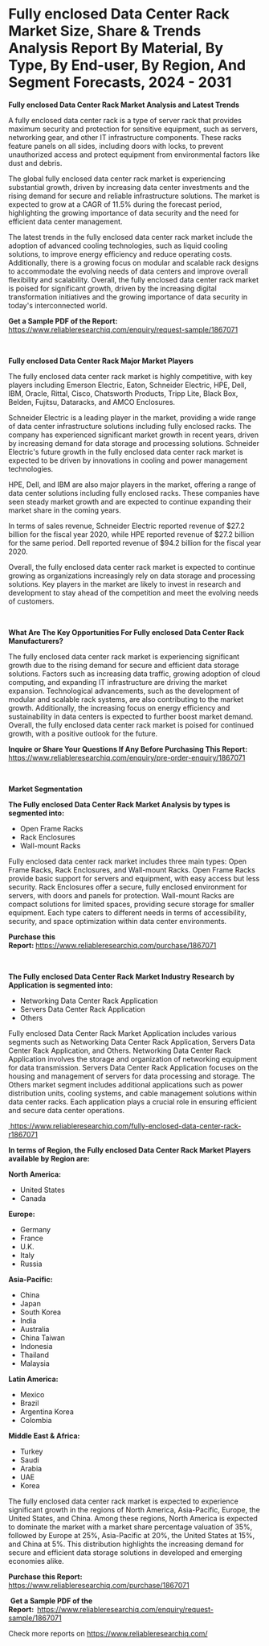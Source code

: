 <p><h1>Fully enclosed Data Center Rack Market Size, Share & Trends Analysis Report By Material, By Type, By End-user, By Region, And Segment Forecasts, 2024 - 2031</h1></p><p><strong>Fully enclosed Data Center Rack Market Analysis and Latest Trends</strong></p>
<p><p>A fully enclosed data center rack is a type of server rack that provides maximum security and protection for sensitive equipment, such as servers, networking gear, and other IT infrastructure components. These racks feature panels on all sides, including doors with locks, to prevent unauthorized access and protect equipment from environmental factors like dust and debris.</p><p>The global fully enclosed data center rack market is experiencing substantial growth, driven by increasing data center investments and the rising demand for secure and reliable infrastructure solutions. The market is expected to grow at a CAGR of 11.5% during the forecast period, highlighting the growing importance of data security and the need for efficient data center management.</p><p>The latest trends in the fully enclosed data center rack market include the adoption of advanced cooling technologies, such as liquid cooling solutions, to improve energy efficiency and reduce operating costs. Additionally, there is a growing focus on modular and scalable rack designs to accommodate the evolving needs of data centers and improve overall flexibility and scalability. Overall, the fully enclosed data center rack market is poised for significant growth, driven by the increasing digital transformation initiatives and the growing importance of data security in today's interconnected world.</p></p>
<p><strong>Get a Sample PDF of the Report:&nbsp;</strong> <a href="https://www.reliableresearchiq.com/enquiry/request-sample/1867071">https://www.reliableresearchiq.com/enquiry/request-sample/1867071</a></p>
<p>&nbsp;</p>
<p><strong>Fully enclosed Data Center Rack Major Market Players</strong></p>
<p><p>The fully enclosed data center rack market is highly competitive, with key players including Emerson Electric, Eaton, Schneider Electric, HPE, Dell, IBM, Oracle, Rittal, Cisco, Chatsworth Products, Tripp Lite, Black Box, Belden, Fujitsu, Dataracks, and AMCO Enclosures.</p><p>Schneider Electric is a leading player in the market, providing a wide range of data center infrastructure solutions including fully enclosed racks. The company has experienced significant market growth in recent years, driven by increasing demand for data storage and processing solutions. Schneider Electric's future growth in the fully enclosed data center rack market is expected to be driven by innovations in cooling and power management technologies.</p><p>HPE, Dell, and IBM are also major players in the market, offering a range of data center solutions including fully enclosed racks. These companies have seen steady market growth and are expected to continue expanding their market share in the coming years.</p><p>In terms of sales revenue, Schneider Electric reported revenue of $27.2 billion for the fiscal year 2020, while HPE reported revenue of $27.2 billion for the same period. Dell reported revenue of $94.2 billion for the fiscal year 2020.</p><p>Overall, the fully enclosed data center rack market is expected to continue growing as organizations increasingly rely on data storage and processing solutions. Key players in the market are likely to invest in research and development to stay ahead of the competition and meet the evolving needs of customers.</p></p>
<p>&nbsp;</p>
<p><strong>What Are The Key Opportunities For Fully enclosed Data Center Rack Manufacturers?</strong></p>
<p><p>The fully enclosed data center rack market is experiencing significant growth due to the rising demand for secure and efficient data storage solutions. Factors such as increasing data traffic, growing adoption of cloud computing, and expanding IT infrastructure are driving the market expansion. Technological advancements, such as the development of modular and scalable rack systems, are also contributing to the market growth. Additionally, the increasing focus on energy efficiency and sustainability in data centers is expected to further boost market demand. Overall, the fully enclosed data center rack market is poised for continued growth, with a positive outlook for the future.</p></p>
<p><strong>Inquire or Share Your Questions If Any Before Purchasing This Report:</strong> <a href="https://www.reliableresearchiq.com/enquiry/pre-order-enquiry/1867071">https://www.reliableresearchiq.com/enquiry/pre-order-enquiry/1867071</a></p>
<p>&nbsp;</p>
<p><strong>Market Segmentation</strong></p>
<p><strong>The Fully enclosed Data Center Rack Market Analysis by types is segmented into:</strong></p>
<p><ul><li>Open Frame Racks</li><li>Rack Enclosures</li><li>Wall-mount Racks</li></ul></p>
<p><p>Fully enclosed data center rack market includes three main types: Open Frame Racks, Rack Enclosures, and Wall-mount Racks. Open Frame Racks provide basic support for servers and equipment, with easy access but less security. Rack Enclosures offer a secure, fully enclosed environment for servers, with doors and panels for protection. Wall-mount Racks are compact solutions for limited spaces, providing secure storage for smaller equipment. Each type caters to different needs in terms of accessibility, security, and space optimization within data center environments.</p></p>
<p><strong>Purchase this Report:&nbsp;</strong><a href="https://www.reliableresearchiq.com/purchase/1867071">https://www.reliableresearchiq.com/purchase/1867071</a></p>
<p>&nbsp;</p>
<p><strong>The Fully enclosed Data Center Rack Market Industry Research by Application is segmented into:</strong></p>
<p><ul><li>Networking Data Center Rack Application</li><li>Servers Data Center Rack Application</li><li>Others</li></ul></p>
<p><p>Fully enclosed Data Center Rack Market Application includes various segments such as Networking Data Center Rack Application, Servers Data Center Rack Application, and Others. Networking Data Center Rack Application involves the storage and organization of networking equipment for data transmission. Servers Data Center Rack Application focuses on the housing and management of servers for data processing and storage. The Others market segment includes additional applications such as power distribution units, cooling systems, and cable management solutions within data center racks. Each application plays a crucial role in ensuring efficient and secure data center operations.</p></p>
<p><a href="https://www.reliableresearchiq.com/fully-enclosed-data-center-rack-r1867071">&nbsp;https://www.reliableresearchiq.com/fully-enclosed-data-center-rack-r1867071</a></p>
<p><strong>In terms of Region, the Fully enclosed Data Center Rack Market Players available by Region are:</strong></p>
<p>
    <p> <strong> North America: </strong>
        <ul>
            <li>United States</li>
            <li>Canada</li>
        </ul>
        </p> 
    <p> <strong> Europe: </strong>
        <ul>
            <li>Germany</li>
            <li>France</li>
            <li>U.K.</li>
            <li>Italy</li>
            <li>Russia</li>
        </ul>
        </p> 
    <p> <strong> Asia-Pacific: </strong>
        <ul>
            <li>China</li>
            <li>Japan</li>
            <li>South Korea</li>
            <li>India</li>
            <li>Australia</li>
            <li>China Taiwan</li>
            <li>Indonesia</li>
            <li>Thailand</li>
            <li>Malaysia</li>
        </ul>
        </p> 
    <p> <strong> Latin America: </strong>
        <ul>
            <li>Mexico</li>
            <li>Brazil</li>
            <li>Argentina Korea</li>
            <li>Colombia</li>
        </ul>
        </p> 
    <p> <strong> Middle East & Africa: </strong>
        <ul>
            <li>Turkey</li>
            <li>Saudi</li>
            <li>Arabia</li>
            <li>UAE</li>
            <li>Korea</li>
        </ul>
    </p>
    </p>
<p><p>The fully enclosed data center rack market is expected to experience significant growth in the regions of North America, Asia-Pacific, Europe, the United States, and China. Among these regions, North America is expected to dominate the market with a market share percentage valuation of 35%, followed by Europe at 25%, Asia-Pacific at 20%, the United States at 15%, and China at 5%. This distribution highlights the increasing demand for secure and efficient data storage solutions in developed and emerging economies alike.</p></p>
<p><strong>Purchase this Report: </strong><a href="https://www.reliableresearchiq.com/purchase/1867071">https://www.reliableresearchiq.com/purchase/1867071</a></p>
<p>&nbsp;<strong>Get a Sample PDF of the Report:&nbsp;&nbsp;</strong><a href="https://www.reliableresearchiq.com/enquiry/request-sample/1867071">https://www.reliableresearchiq.com/enquiry/request-sample/1867071</a></p>
<p><strong></strong></p>
<p>Check more reports on <a href="https://www.reliableresearchiq.com/">https://www.reliableresearchiq.com/</a></p>